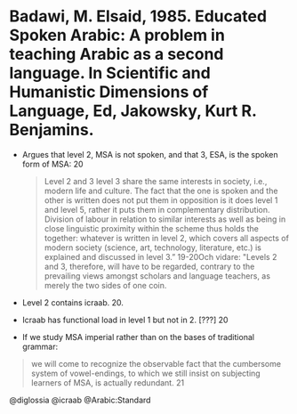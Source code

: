 # Badawi, M. Elsaid, 1985. Educated Spoken Arabic: A problem in teaching Arabic as a second language. In Scientific and Humanistic Dimensions of Language, Ed, Jakowsky, Kurt R. Benjamins.


- Argues that level 2, MSA is not spoken, and that 3, ESA, is the spoken form of MSA: 20

    > Level 2 and 3 level 3 share the same interests in society, i.e., modern life and culture. The fact that the one is spoken and the other is written does not put them in opposition is it does level 1 and level 5, rather it puts them in complementary distribution. Division of labour in relation to similar interests as well as being in close linguistic proximity within the scheme thus holds the together: whatever is written in level 2, which covers all aspects of modern society (science, art, technology, literature, etc.) is explained and discussed in level 3.” 19-20Och vidare: "Levels 2 and 3, therefore, will have to be regarded, contrary to the prevailing views amongst scholars and language teachers, as merely the two sides of one coin. 

- Level 2 contains icraab. 20. 

- Icraab has functional load in level 1 but not in 2. [???] 20

- If we study MSA imperial rather than on the bases of traditional grammar: 

> we will come to recognize the observable fact that the cumbersome system of vowel-endings, to which we still insist on subjecting learners of MSA, is actually redundant. 21

@diglossia
@icraab
@Arabic:Standard
